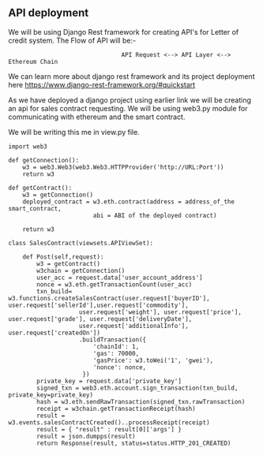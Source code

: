 ## API deployment 


We will be using Django Rest framework for creating API's for Letter of credit system. 
The Flow of API will be:-

                                    
                                    API Request <--> API Layer <--> Ethereum Chain
    
  

We can learn more about django rest framework and its project deployment here https://www.django-rest-framework.org/#quickstart

As we have deployed a django project using earlier link we will be creating an api for sales contract requesting. We will be
using web3.py module for communicating with ethereum and the smart contract.

We will be writing this me in view.py file.

    import web3
    
    def getConnection():
        w3 = web3.Web3(web3.Web3.HTTPProvider('http://URL:Port'))
        return w3
        
    def getContract():
        w3 = getConnection()
        deployed_contract = w3.eth.contract(address = address_of_the smart_contract,
                            abi = ABI of the deployed contract)
        
        return w3
        
    class SalesContract(viewsets.APIViewSet):
    
        def Post(self,request):
            w3 = getContract()
            w3chain = getConnection()
            user_acc = request.data['user_account_address']
            nonce = w3.eth.getTransactionCount(user_acc) 
            txn_build=  w3.functions.createSalesContract(user.request['buyerID'], user.request['sellerId'],user.request['commodity'],
                        user.request['weight'], user.request['price'], user.request['grade'], user.request['deliveryDate'],
                        user.request['additionalInfo'], user.request['createdOn']) 
                        .buildTransaction({
                            'chainId': 1,
                            'gas': 70000,
                            'gasPrice': w3.toWei('1', 'gwei'),
                            'nonce': nonce,
                         })
            private_key = request.data['private_key']
            signed_txn = web3.eth.account.sign_transaction(txn_build, private_key=private_key)
            hash = w3.eth.sendRawTransaction(signed_txn.rawTransaction)
            receipt = w3chain.getTransactionReceipt(hash)
            result = w3.events.salesContractCreated()..processReceipt(receipt)
            result = { "result" : result[0]['args'] }
            result = json.dumpps(result)
            return Response(result, status=status.HTTP_201_CREATED)
            
            
            
